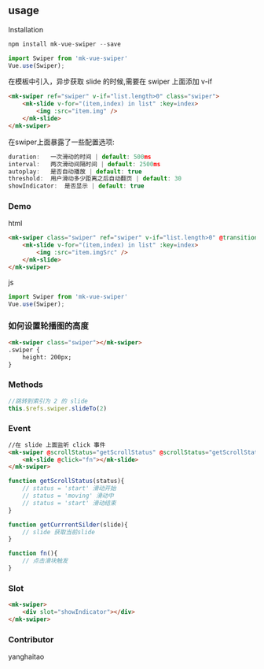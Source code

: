 ## usage  

Installation  
``` js  
npm install mk-vue-swiper --save 
```  
``` js  
import Swiper from 'mk-vue-swiper'
Vue.use(Swiper); 
```
 在模板中引入，异步获取 slide 的时候,需要在 swiper 上面添加 v-if 
``` html
<mk-swiper ref="swiper" v-if="list.length>0" class="swiper">
	<mk-slide v-for="(item,index) in list" :key=index>
		<img :src="item.img" />
	</mk-slide>
</mk-swiper>
```  

在swiper上面暴露了一些配置选项: 
``` js  
duration:	一次滑动的时间 | default: 500ms
interval:	两次滑动间隔时间 | default: 2500ms
autoplay:	是否自动播放 | default: true
threshold:	用户滑动多少距离之后自动翻页 | default: 30
showIndicator:	是否显示 | default: true
``` 

### Demo  
html  
  
``` html  
<mk-swiper class="swiper" ref="swiper" v-if="list.length>0" @transitionend="getCurrrentSilder" @scrollStatus="getScrollStatus" :interval="5000" :autoPlay="true" :threshold="10" :showIndicator="true">
	<mk-slide v-for="(item,index) in list" :key=index>
		<img :src="item.imgSrc" />
	</mk-slide>
</mk-swiper>
```  

js  
  
``` js  
import Swiper from 'mk-vue-swiper'
Vue.use(Swiper); 
```
  
### 如何设置轮播图的高度  
``` html
<mk-swiper class="swiper"></mk-swiper>
.swiper {
    height: 200px;
}
``` 

### Methods  
``` js
//跳转到索引为 2 的 slide
this.$refs.swiper.slideTo(2)
``` 

### Event  
``` html
//在 slide 上面监听 click 事件
<mk-swiper @scrollStatus="getScrollStatus" @scrollStatus="getScrollStatus">
    <mk-slide @click="fn"></mk-slide>
</mk-swiper>
```
``` js
function getScrollStatus(status){
	// status = 'start' 滑动开始
	// status = 'moving' 滑动中
	// status = 'start' 滑动结束
}

function getCurrrentSilder(slide){
	// slide 获取当前slide
}

function fn(){
	// 点击滑块触发
}
```  

### Slot  
``` html
<mk-swiper>
    <div slot="showIndicator"></div>
</mk-swiper>
``` 
### Contributor

yanghaitao